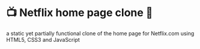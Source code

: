 # :tv: Netflix home page clone :iphone:
a static yet partially functional clone of the home page for Netflix.com using HTML5, CSS3 and JavaScript

